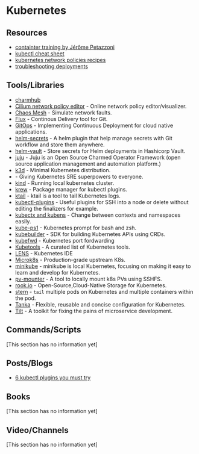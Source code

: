 # Kubernetes

## Resources

- [containter training by Jérôme Petazzoni](https://github.com/jpetazzo/container.training)
- [kubectl cheat sheet](https://kubernetes.io/docs/reference/kubectl/cheatsheet/)
- [kubernetes network policies recipes](https://github.com/ahmetb/kubernetes-network-policy-recipes)
- [troubleshooting deployments](https://learnk8s.io/troubleshooting-deployments)

## Tools/Libraries

- [charmhub](https://charmhub.io/)
- [Cilium network policy editor](https://editor.cilium.io/?id=C32XxKEfC9r6hJ4Y) - Online network policy editor/visualizer.
- [Chaos Mesh](https://chaos-mesh.org/docs/simulate-network-chaos-on-kubernetes/) - Simulate network faults.
- [Flux](https://github.com/fluxcd/flux) - Continous Delivery tool for Git.
- [GitOps](https://www.gitops.tech/) - Implementing Continuous Deployment for cloud native applications.
- [helm-secrets](https://github.com/jkroepke/helm-secrets) - A helm plugin that help manage secrets with Git workflow and store them anywhere.
- [helm-vault](https://github.com/Just-Insane/helm-vault) - Store secrets for Helm deployments in Hashicorp Vault.
- [juju](https://juju.is/docs/olm/other-clusters) - Juju is an Open Source Charmed Operator Framework (open source application management and automation platform.)
- [k3d](https://k3d.io/v5.2.2/) - Minimal Kubernetes distribution.
- [](https://k8sgpt.ai/) - Giving Kubernetes SRE superpowers to everyone.
- [kind](https://kind.sigs.k8s.io/) - Running local kubernetes cluster.
- [krew](https://github.com/kubernetes-sigs/krew) - Package manager for kubectl plugins.
- [ktail](https://github.com/atombender/ktail) - ktail is a tool to tail Kubernetes logs.
- [kubectl-plugins](https://github.com/luksa/kubectl-plugins) - Useful plugins for SSH into a node or delete without editing the finalizers for example.
- [kubectx and kubens](https://github.com/ahmetb/kubectx) - Change between contexts and namespaces easily.
- [kube-ps1](https://github.com/jonmosco/kube-ps1) - Kubernetes prompt for bash and zsh.
- [kubebuilder](https://github.com/kubernetes-sigs/kubebuilder) - SDK for building Kubernetes APIs using CRDs.
- [kubefwd](https://github.com/txn2/kubefwd) - Kubernetes port fordwarding
- [Kubetools](https://collabnix.github.io/kubetools/) - A curated list of Kubernetes tools.
- [LENS](https://k8slens.dev/) - Kubernetes IDE
- [Microk8s](https://microk8s.io/) - Production-grade upstream K8s.
- [minikube](https://minikube.sigs.k8s.io/docs/start/) - minikube is local Kubernetes, focusing on making it easy to learn and develop for Kubernetes.
- [pv-mounter](https://github.com/fenio/pv-mounter) - A tool to locally mount k8s PVs using SSHFS.
- [rook.io](https://rook.io/) - Open-Source,Cloud-Native Storage for Kubernetes.
- [stern](https://github.com/wercker/stern) - `tail` multiple pods on Kubernetes and multiple containers within the pod.
- [Tanka](https://github.com/grafana/tanka) - Flexible, reusable and concise configuration for Kubernetes.
- [Tilt](https://tilt.dev/) - A toolkit for fixing the pains of microservice development.

## Commands/Scripts

[This section has no information yet]

## Posts/Blogs

- [6 kubectl plugins you must try](https://medium.com/@dekel_malul/6-kubectl-plugins-you-must-try-1411dcbcf950)

## Books

[This section has no information yet]

## Video/Channels

[This section has no information yet]
